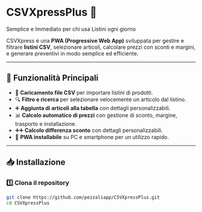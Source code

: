 # CSVXpressPlus 🚀
Semplice e Immediato per chi usa Listini ogni giorno

CSVXpress è una **PWA (Progressive Web App)** sviluppata per gestire e filtrare **listini CSV**, selezionare articoli, calcolare prezzi con sconti e margini, e generare preventivi in modo semplice ed efficiente.

---

## 📌 **Funzionalità Principali**
- 📂 **Caricamento file CSV** per importare listini di prodotti.
- 🔍 **Filtro e ricerca** per selezionare velocemente un articolo dal listino.
- ➕ **Aggiunta di articoli alla tabella** con dettagli personalizzabili.
- 📊 **Calcolo automatico di prezzi** con gestione di sconto, margine, trasporto e installazione.
- ➕➕ **Calcolo differenza sconto** con dettagli personalizzabili.
- 💾 **PWA installabile** su PC e smartphone per un utilizzo rapido.

---

## 📥 **Installazione**
### **1️⃣ Clona il repository**
```sh
git clone https://github.com/pezzaliapp/CSVXpressPlus.git
cd CSVXpressPlus
